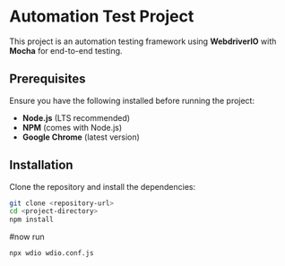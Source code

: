 # Automation Test Project

This project is an automation testing framework using **WebdriverIO** with **Mocha** for end-to-end testing.

## Prerequisites

Ensure you have the following installed before running the project:

- **Node.js** (LTS recommended)  
- **NPM** (comes with Node.js)  
- **Google Chrome** (latest version)  

## Installation

Clone the repository and install the dependencies:

```sh
git clone <repository-url>
cd <project-directory>
npm install
```
#now run

```sh
npx wdio wdio.conf.js
```